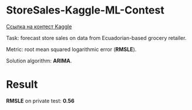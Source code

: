 # StoreSales-Kaggle-ML-Contest


[Ссылка на контест Kaggle](https://www.kaggle.com/competitions/store-sales-time-series-forecasting)

Task: forecast store sales on data from Ecuadorian-based grocery retailer.

Metric: root mean squared logarithmic error (**RMSLE**).

Solution algorithm: **ARIMA**.

# Result
**RMSLE** on private test: **0.56**